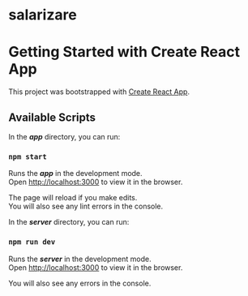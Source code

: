 # salarizare

# Getting Started with Create React App

This project was bootstrapped with [Create React App](https://github.com/facebook/create-react-app).

## Available Scripts

In the ***app*** directory, you can run:

### `npm start`

Runs the ***app*** in the development mode.\
Open [http://localhost:3000](http://localhost:3000) to view it in the browser.

The page will reload if you make edits.\
You will also see any lint errors in the console.

In the ***server*** directory, you can run:
### `npm run dev`

Runs the ***server*** in the development mode.\
Open [http://localhost:3000](http://localhost:3000) to view it in the browser.

You will also see any errors in the console.